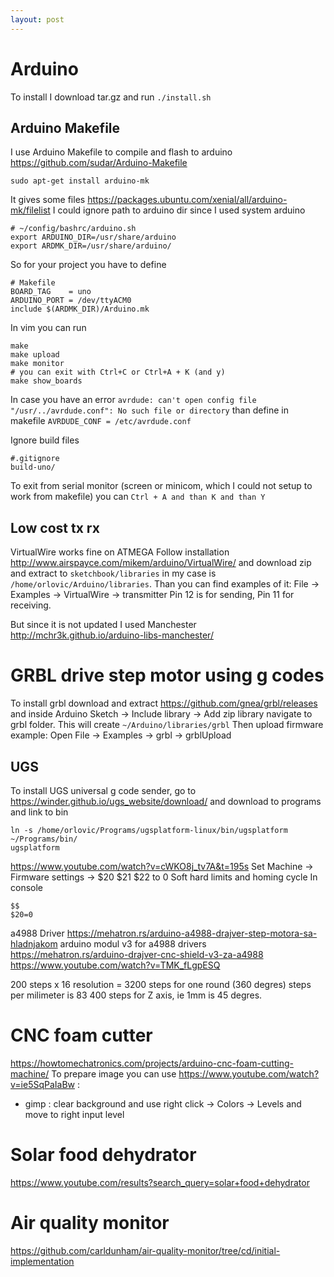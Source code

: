 ```yaml
---
layout: post
---
```



# Arduino

To install I download tar.gz and run `./install.sh`

## Arduino Makefile

I use Arduino Makefile to compile and flash to arduino https://github.com/sudar/Arduino-Makefile

```
sudo apt-get install arduino-mk
```

It gives some files https://packages.ubuntu.com/xenial/all/arduino-mk/filelist
I could ignore path to arduino dir since I used system arduino

```
# ~/config/bashrc/arduino.sh
export ARDUINO_DIR=/usr/share/arduino
export ARDMK_DIR=/usr/share/arduino/
```

So for your project you have to define
```
# Makefile
BOARD_TAG    = uno
ARDUINO_PORT = /dev/ttyACM0
include $(ARDMK_DIR)/Arduino.mk
```
In vim you can run

```
make
make upload
make monitor
# you can exit with Ctrl+C or Ctrl+A + K (and y)
make show_boards
```

In case you have an error `avrdude: can't open config file
"/usr/../avrdude.conf": No such file or directory` than define in makefile
`AVRDUDE_CONF = /etc/avrdude.conf`

Ignore build files
```
#.gitignore
build-uno/
```

To exit from serial monitor (screen or minicom, which I could not setup to work
from makefile) you can `Ctrl + A and than K and than Y`

## Low cost tx rx

VirtualWire works fine on ATMEGA Follow installation
http://www.airspayce.com/mikem/arduino/VirtualWire/ and download zip and extract
to `sketchbook/libraries` in my case is `/home/orlovic/Arduino/libraries`. Than
you can find examples of it: File -> Examples -> VirtualWire -> transmitter
Pin 12 is for sending, Pin 11 for receiving.

But since it is not updated I used Manchester http://mchr3k.github.io/arduino-libs-manchester/

# GRBL drive step motor using g codes

To install grbl download and extract https://github.com/gnea/grbl/releases and
inside Arduino Sketch -> Include library -> Add zip library navigate to grbl
folder.
This will create `~/Arduino/libraries/grbl`
Then upload firmware example: Open File -> Examples -> grbl -> grblUpload


## UGS

To install UGS universal g code sender, go to 
https://winder.github.io/ugs_website/download/ and download to programs and link
to bin
```
ln -s /home/orlovic/Programs/ugsplatform-linux/bin/ugsplatform ~/Programs/bin/
ugsplatform
```
https://www.youtube.com/watch?v=cWKO8j_tv7A&t=195s
Set Machine -> Firmware settings -> $20 $21 $22 to 0 Soft hard limits and homing
cycle
In console

```
$$
$20=0
```


a4988 Driver https://mehatron.rs/arduino-a4988-drajver-step-motora-sa-hladnjakom
arduino modul v3 for a4988 drivers
https://mehatron.rs/arduino-drajver-cnc-shield-v3-za-a4988
https://www.youtube.com/watch?v=TMK_fLgpESQ

200 steps x 16 resolution = 3200 steps for one round (360 degres)
steps per milimeter is 83
400 steps for Z axis, ie 1mm is 45 degres.

# CNC foam cutter

https://howtomechatronics.com/projects/arduino-cnc-foam-cutting-machine/
To prepare image you can use https://www.youtube.com/watch?v=ie5SqPaIaBw :
* gimp : clear background and use right click -> Colors -> Levels and move to
  right input level

# Solar food dehydrator

https://www.youtube.com/results?search_query=solar+food+dehydrator

# Air quality monitor

https://github.com/carldunham/air-quality-monitor/tree/cd/initial-implementation

